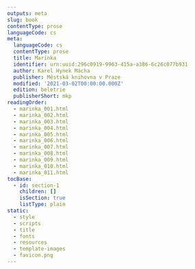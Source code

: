 ```yaml
---
outputs: meta
slug: book
contentType: prose
languageCode: cs
meta:
  languageCode: cs
  contentType: prose
  title: Marinka
  identifier: urn:uuid:296c0919-9963-415a-a386-6c26c077b931
  author: Karel Hynek Mácha
  publisher: Městská knihovna v Praze
  modified: '2021-03-02T00:00:00.000Z'
  edition: beletrie
  publisherShort: mkp
readingOrder:
  - marinka_001.html
  - marinka_002.html
  - marinka_003.html
  - marinka_004.html
  - marinka_005.html
  - marinka_006.html
  - marinka_007.html
  - marinka_008.html
  - marinka_009.html
  - marinka_010.html
  - marinka_011.html
tocBase:
  - id: section-1
    children: []
    isSection: true
    listType: plain
static:
  - style
  - scripts
  - title
  - fonts
  - resources
  - template-images
  - favicon.png
---
```

